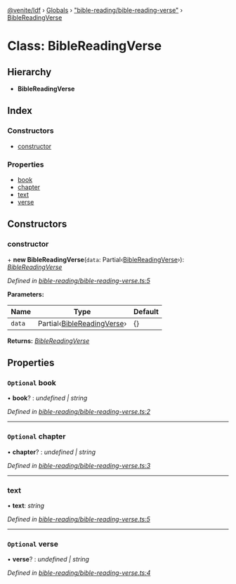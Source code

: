 [@venite/ldf](../README.md) › [Globals](../globals.md) › ["bible-reading/bible-reading-verse"](../modules/_bible_reading_bible_reading_verse_.md) › [BibleReadingVerse](_bible_reading_bible_reading_verse_.biblereadingverse.md)

# Class: BibleReadingVerse

## Hierarchy

* **BibleReadingVerse**

## Index

### Constructors

* [constructor](_bible_reading_bible_reading_verse_.biblereadingverse.md#constructor)

### Properties

* [book](_bible_reading_bible_reading_verse_.biblereadingverse.md#optional-book)
* [chapter](_bible_reading_bible_reading_verse_.biblereadingverse.md#optional-chapter)
* [text](_bible_reading_bible_reading_verse_.biblereadingverse.md#text)
* [verse](_bible_reading_bible_reading_verse_.biblereadingverse.md#optional-verse)

## Constructors

###  constructor

\+ **new BibleReadingVerse**(`data`: Partial‹[BibleReadingVerse](_bible_reading_bible_reading_verse_.biblereadingverse.md)›): *[BibleReadingVerse](_bible_reading_bible_reading_verse_.biblereadingverse.md)*

*Defined in [bible-reading/bible-reading-verse.ts:5](https://github.com/gbj/venite/blob/ed67114f/ldf/src/bible-reading/bible-reading-verse.ts#L5)*

**Parameters:**

Name | Type | Default |
------ | ------ | ------ |
`data` | Partial‹[BibleReadingVerse](_bible_reading_bible_reading_verse_.biblereadingverse.md)› | {} |

**Returns:** *[BibleReadingVerse](_bible_reading_bible_reading_verse_.biblereadingverse.md)*

## Properties

### `Optional` book

• **book**? : *undefined | string*

*Defined in [bible-reading/bible-reading-verse.ts:2](https://github.com/gbj/venite/blob/ed67114f/ldf/src/bible-reading/bible-reading-verse.ts#L2)*

___

### `Optional` chapter

• **chapter**? : *undefined | string*

*Defined in [bible-reading/bible-reading-verse.ts:3](https://github.com/gbj/venite/blob/ed67114f/ldf/src/bible-reading/bible-reading-verse.ts#L3)*

___

###  text

• **text**: *string*

*Defined in [bible-reading/bible-reading-verse.ts:5](https://github.com/gbj/venite/blob/ed67114f/ldf/src/bible-reading/bible-reading-verse.ts#L5)*

___

### `Optional` verse

• **verse**? : *undefined | string*

*Defined in [bible-reading/bible-reading-verse.ts:4](https://github.com/gbj/venite/blob/ed67114f/ldf/src/bible-reading/bible-reading-verse.ts#L4)*
